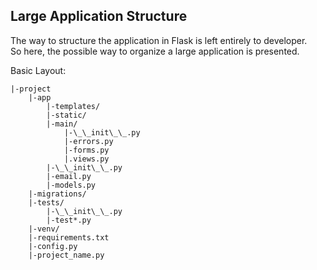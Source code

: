 ## Large Application Structure

The way to structure the application in Flask is left entirely to developer.<br>
So here, the possible way to organize a large application is presented.<br>

Basic Layout:<br>

    |-project
        |-app
            |-templates/
            |-static/
            |-main/
                |-\_\_init\_\_.py
                |-errors.py
                |-forms.py
                |.views.py
            |-\_\_init\_\_.py
            |-email.py
            |-models.py
        |-migrations/
        |-tests/
            |-\_\_init\_\_.py
            |-test*.py
        |-venv/
        |-requirements.txt
        |-config.py
        |-project_name.py
